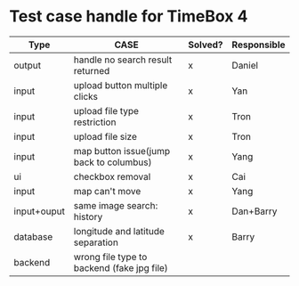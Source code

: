 # Test case handle for TimeBox 4

|Type | CASE        | Solved? | Responsible |
|------|-----------|------|---------------|
| output | handle no search result returned | x | Daniel|
| input | upload button multiple clicks | x | Yan |
| input | upload file type restriction | x | Tron |
| input | upload file size | x | Tron |
| input | map button issue(jump back to columbus) | x | Yang |
| ui | checkbox removal | x | Cai |
| input | map can't move | x | Yang |
| input+ouput| same image search: history| x | Dan+Barry|
| database | longitude and latitude separation | x | Barry |
| backend | wrong file type to backend (fake jpg file) | |  |
